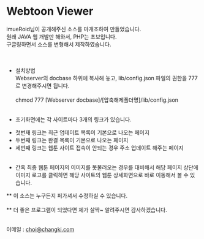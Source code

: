 # Webtoon Viewer

imueRoid님이 공개해주신 소스를 마개조하여 만들었습니다.<br>
원래 JAVA 웹 개발만 해와서, PHP는 초보입니다.<br>
구글링하면서 소스를 변형해서 제작하였습니다.<br>
<br><br>

* 설치방법<br>
Webserver의 docbase 하위에 복사해 놓고, lib/config.json 파일의 권한을 777로 변경해주시면 됩니다.<br><br>
chmod 777 [Webserver docbase]/[압축해제폴더명]/lib/config.json<br><br>

* 초기화면에는 각 사이트마다 3개의 링크가 있습니다.<br>
- 첫번재 링크는 최근 업데이트 목록이 기본으로 나오는 페이지<br>
- 두번째 링크는 완결 목록이 기본으로 나오는 페이지<br>
- 세번째 링크는 웹툰 사이트 접속이 안되는 경우 주소 업데이트 해주는 페이지<br><br>

* 간혹 최종 웹툰 페이지의 이미지를 못불러오는 경우를 대비해서 해당 페이지 상단에 이미지 로고를 클릭하면 해당 사이트의 웹툰 상세화면으로 바로 이동해서 볼 수 있습니다.<br>

** 이 소스는 누구든지 퍼가셔서 수정하실 수 있습니다.<br><br>
** 더 좋은 프로그램이 되었다면 제가 살짝~ 알려주시면 감사하겠습니다.<br><br>

이메일 : <a href="mailto:choi@changki.com" class="mail">choi@changki.com</a><br><br>

